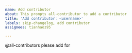 ```yaml
---
name: Add contributor
about: This prompts all-contributor to add a contributor
title: 'Add contributor: <username>'
labels: skip-changelog, add contributor
assignees: tianhaoz95

---
```


@all-contributors please add <username> for <contributions>

<!--
  For a full list of contribution types, please see:
  https://allcontributors.org/docs/en/emoji-key
-->
